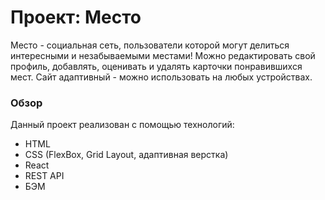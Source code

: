 # Проект: Место
Место - социальная сеть, пользователи которой могут делиться интересными и незабываемыми местами! Можно редактировать свой профиль, добавлять, оценивать и удалять карточки понравившихся мест.
Сайт адаптивный - можно использовать на любых устройствах.

### Обзор
Данный проект реализован с помощью технологий:
- HTML
- CSS (FlexBox, Grid Layout, адаптивная верстка)
- React
- REST API
- БЭМ
